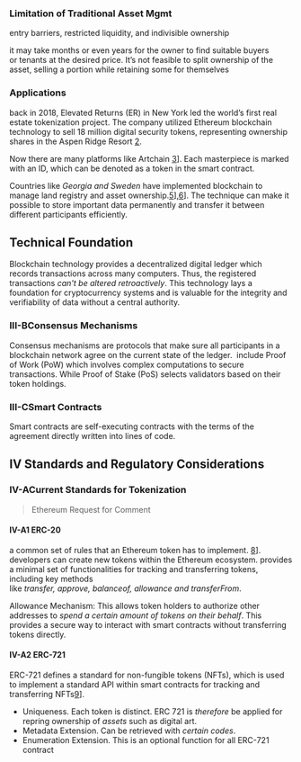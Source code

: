 ### Limitation of Traditional Asset Mgmt

entry barriers, restricted liquidity, and indivisible ownership

it may take months or even years for the owner to find suitable buyers or tenants at the desired price.
It’s not feasible to split ownership of the asset, selling a portion while retaining some for themselves

### Applications

back in 2018, Elevated Returns (ER) in New York led the world’s first real estate tokenization project. The company utilized Ethereum blockchain technology to sell 18 million digital security tokens, representing ownership shares in the Aspen Ridge Resort [2](https://arxiv.org/html/2503.01111v1#bib.bib2).

Now there are many platforms like Artchain [3](https://arxiv.org/html/2503.01111v1#bib.bib3)]. Each masterpiece is marked with an ID, which can be denoted as a token in the smart contract.

Countries like *Georgia and Sweden* have implemented blockchain to manage land registry and asset ownership.[5](https://arxiv.org/html/2503.01111v1#bib.bib5)],[6](https://arxiv.org/html/2503.01111v1#bib.bib6)].
The technique can make it possible to store important data permanently and transfer it between different participants efficiently.

## Technical Foundation

Blockchain technology provides a decentralized digital ledger which records transactions across many computers. Thus, the registered transactions *can't be altered retroactively*. This technology lays a foundation for cryptocurrency systems and is valuable for the integrity and verifiability of data without a central authority.

### III-BConsensus Mechanisms

Consensus mechanisms are protocols that make sure all participants in a blockchain network agree on the current state of the ledger.
 include Proof of Work (PoW) which involves complex computations to secure transactions. While Proof of Stake (PoS) selects validators based on their token holdings.

### III-CSmart Contracts

Smart contracts are self-executing contracts with the terms of the agreement directly written into lines of code.

## IV Standards and Regulatory Considerations

### IV-ACurrent Standards for Tokenization
>Ethereum Request for Comment
#### IV-A1 ERC-20

a common set of rules that an Ethereum token has to implement. [8](https://arxiv.org/html/2503.01111v1#bib.bib8)].
developers can create new tokens within the Ethereum ecosystem.
provides a minimal set of functionalities for tracking and transferring tokens, including key methods like *transfer, approve, balanceof, allowance and transferFrom*.

Allowance Mechanism: This allows token holders to authorize other addresses to *spend a certain amount of tokens on their behalf*. This provides a secure way to interact with smart contracts without transferring tokens directly.

#### IV-A2 ERC-721

ERC-721 defines a standard for non-fungible tokens (NFTs), which is used to implement a standard API within smart contracts for tracking and transferring NFTs[9](https://arxiv.org/html/2503.01111v1#bib.bib9)].

- Uniqueness. Each token is distinct. ERC 721 is *therefore* be applied for repring ownership of *assets* such as digital art.
- Metadata Extension. Can be retrieved with *certain codes*.
- Enumeration Extension. This is an optional function for all ERC-721 contract










